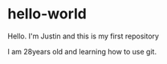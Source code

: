 # hello-world
Hello.  I'm Justin and this is my first repository

I am 28years old and learning how to use git.
